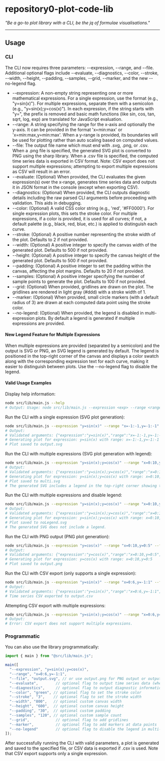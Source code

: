 # repository0-plot-code-lib

_"Be a go-to plot library with a CLI, be the jq of formulae visualisations."_

---

## Usage

### CLI

The CLI now requires three parameters: --expression, --range, and --file. Additional optional flags include --evaluate, --diagnostics, --color, --stroke, --width, --height, --padding, --samples, --grid, --marker, and the new --no-legend flag.

- --expression: A non-empty string representing one or more mathematical expressions. For a single expression, use the format (e.g., "y=sin(x)"). For multiple expressions, separate them with a semicolon (e.g., "y=sin(x);y=cos(x)"). In each expression, if the string starts with "y=", the prefix is removed and basic math functions (like sin, cos, tan, sqrt, log, exp) are translated for JavaScript evaluation.
- --range: A string specifying the range for the x-axis and optionally the y-axis. It can be provided in the format 'x=min:max' or 'x=min:max,y=min:max'. When a y-range is provided, its boundaries will be used for plotting rather than auto scaling based on computed values.
- --file: The output file name which must end with .svg, .png, or .csv. When a .png file is specified, the generated SVG plot is converted to PNG using the sharp library. When a .csv file is specified, the computed time series data is exported in CSV format. Note: CSV export does not support multiple expressions; attempting to export multiple expressions as CSV will result in an error.
- --evaluate: (Optional) When provided, the CLI evaluates the given expression(s) over the x-range, generates time series data and outputs it in JSON format in the console (except when exporting CSV).
- --diagnostics: (Optional) When provided, the CLI outputs diagnostic details including the raw parsed CLI arguments before proceeding with validation. This aids in debugging.
- --color: (Optional) A valid CSS color string (e.g., 'red', '#FF0000'). For single expression plots, this sets the stroke color. For multiple expressions, if a color is provided, it is used for all curves; if not, a default palette (e.g., black, red, blue, etc.) is applied to distinguish each curve.
- --stroke: (Optional) A positive number representing the stroke width of the plot. Defaults to 2 if not provided.
- --width: (Optional) A positive integer to specify the canvas width of the generated plot. Defaults to 500 if not provided.
- --height: (Optional) A positive integer to specify the canvas height of the generated plot. Defaults to 500 if not provided.
- --padding: (Optional) A positive integer to set the padding within the canvas, affecting the plot margins. Defaults to 20 if not provided.
- --samples: (Optional) A positive integer specifying the number of sample points to generate the plot. Defaults to 100 if not provided.
- --grid: (Optional) When provided, gridlines are drawn on the plot. The gridlines are rendered in light gray (#ddd) with a stroke width of 1.
- --marker: (Optional) When provided, small circle markers (with a default radius of 3) are drawn at each computed data point using the stroke color.
- --no-legend: (Optional) When provided, the legend is disabled in multi-expression plots. By default a legend is generated if multiple expressions are provided.

#### New Legend Feature for Multiple Expressions

When multiple expressions are provided (separated by a semicolon) and the output is SVG or PNG, an SVG legend is generated by default. The legend is positioned in the top-right corner of the canvas and displays a color swatch along with the corresponding expression text for each curve, making it easier to distinguish between plots. Use the --no-legend flag to disable the legend.

#### Valid Usage Examples

Display help information:

```sh
node src/lib/main.js --help
# Output: Usage: node src/lib/main.js --expression <exp> --range <range> --file <filepath> [--evaluate] [--diagnostics] [--color <color>] [--stroke <number>] [--width <number>] [--height <number>] [--padding <number>] [--samples <number>] [--grid] [--marker] [--no-legend]
```

Run the CLI with a single expression (SVG plot generation):

```sh
node src/lib/main.js --expression "y=sin(x)" --range "x=-1:-1,y=-1:-1" --file output.svg
# Output:
# Validated arguments: {"expression":"y=sin(x)","range":"x=-1:-1,y=-1:-1","file":"output.svg"}
# Generating plot for expression: y=sin(x) with range: x=-1:-1,y=-1:-1
# Plot saved to output.svg
```

Run the CLI with multiple expressions (SVG plot generation with legend):

```sh
node src/lib/main.js --expression "y=sin(x);y=cos(x)" --range "x=0:10,y=-1:1" --file multi.svg
# Output:
# Validated arguments: {"expression":"y=sin(x);y=cos(x)","range":"x=0:10,y=-1:1","file":"multi.svg"}
# Generating plot for expression: y=sin(x);y=cos(x) with range: x=0:10,y=-1:1
# Plot saved to multi.svg
# The generated SVG includes a legend in the top-right corner showing the color swatch and label for each expression.
```

Run the CLI with multiple expressions and disable legend:

```sh
node src/lib/main.js --expression "y=sin(x);y=cos(x)" --range "x=0:10,y=-1:1" --file noLegend.svg --no-legend
# Output:
# Validated arguments: {"expression":"y=sin(x);y=cos(x)","range":"x=0:10,y=-1:1","file":"noLegend.svg","noLegend":true}
# Generating plot for expression: y=sin(x);y=cos(x) with range: x=0:10,y=-1:1
# Plot saved to noLegend.svg
# The generated SVG does not include a legend.
```

Run the CLI with PNG output (PNG plot generation):

```sh
node src/lib/main.js --expression "y=cos(x)" --range "x=0:10,y=0:5" --file output.png
# Output:
# Validated arguments: {"expression":"y=cos(x)","range":"x=0:10,y=0:5","file":"output.png"}
# Generating plot for expression: y=cos(x) with range: x=0:10,y=0:5
# Plot saved to output.png
```

Run the CLI with CSV export (only supports a single expression):

```sh
node src/lib/main.js --expression "y=sin(x)" --range "x=0:6,y=-1:1" --file output.csv
# Output:
# Validated arguments: {"expression":"y=sin(x)","range":"x=0:6,y=-1:1","file":"output.csv"}
# Time series CSV exported to output.csv
```

Attempting CSV export with multiple expressions:

```sh
node src/lib/main.js --expression "y=sin(x);y=cos(x)" --range "x=0:6,y=-1:1" --file output.csv
# Output:
# Error: CSV export does not support multiple expressions.
```

### Programmatic

You can also use the library programmatically:

```js
import { main } from "@src/lib/main.js";

main([
  "--expression", "y=sin(x);y=cos(x)",
  "--range", "x=0:6,y=-1:1",
  "--file", "output.svg", // or use output.png for PNG output or output.csv for CSV export (only one expression supported for CSV)
  "--evaluate",        // optional flag to output time series data (when not exporting CSV)
  "--diagnostics",     // optional flag to output diagnostic information
  "--color", "green", // optional flag to set the stroke color
  "--stroke", "3",    // optional flag to set the stroke width
  "--width", "800",   // optional custom canvas width
  "--height", "600",  // optional custom canvas height
  "--padding", "30",  // optional custom padding
  "--samples", "120", // optional custom sample count
  "--grid",            // optional flag to add gridlines
  "--marker",          // optional flag to add markers at data points
  "--no-legend"        // optional flag to disable the legend in multi-expression plots
]);
```

After successfully running the CLI with valid parameters, a plot is generated and saved to the specified file, or CSV data is exported if .csv is used. Note that CSV export supports only a single expression.
